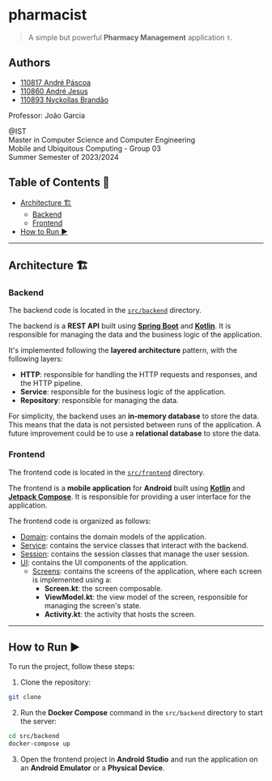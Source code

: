 # pharmacist

> A simple but powerful **Pharmacy Management** application ⚕️.

## Authors

- [110817 André Páscoa](https://github.com/devandrepascoa)
- [110860 André Jesus](https://github.com/andre-j3sus)
- [110893 Nyckollas Brandão](https://github.com/Nyckoka)

Professor: João Garcia

@IST<br>
Master in Computer Science and Computer Engineering<br>
Mobile and Ubiquitous Computing - Group 03<br>
Summer Semester of 2023/2024

## Table of Contents 📜

- [Architecture 🏗️](#architecture-️)
    - [Backend](#backend)
    - [Frontend](#frontend)
- [How to Run ▶️](#how-to-run-️)

<!--For more in-depth knowledge about the project, check the paper about it [here](./ist-meic-cmu-g03.pdf).-->

---

## Architecture 🏗️

### Backend

The backend code is located in the [`src/backend`](./src/backend) directory.

The backend is a **REST API** built using **[Spring Boot](https://spring.io/projects/spring-boot)** and
**[Kotlin](https://kotlinlang.org/)**. It is responsible for managing the data and the business logic of the
application.

It's implemented following the **layered architecture** pattern, with the following layers:

- **HTTP**: responsible for handling the HTTP requests and responses, and the HTTP pipeline.
- **Service**: responsible for the business logic of the application.
- **Repository**: responsible for managing the data.

For simplicity, the backend uses an **in-memory database** to store the data. This means that the data is not persisted
between runs of the application. A future improvement could be to use a **relational database** to store the data.

### Frontend

The frontend code is located in the [`src/frontend`](./src/frontend) directory.

The frontend is a **mobile application** for **Android** built using **[Kotlin](https://kotlinlang.org/)** and
**[Jetpack Compose](https://developer.android.com/develop/ui/compose)**. It is
responsible for providing a user interface for the application.

The frontend code is organized as follows:

- [Domain](src/frontend/app/src/main/kotlin/pt/ulisboa/ist/pharmacist/domain): contains the domain models of the
  application.
- [Service](src/frontend/app/src/main/kotlin/pt/ulisboa/ist/pharmacist/service): contains the service classes that
  interact with the backend.
- [Session](src/frontend/app/src/main/kotlin/pt/ulisboa/ist/pharmacist/session): contains the session classes that
  manage the user session.
- [UI](src/frontend/app/src/main/kotlin/pt/ulisboa/ist/pharmacist/ui): contains the UI components of the application.
    - [Screens](src/frontend/app/src/main/kotlin/pt/ulisboa/ist/pharmacist/ui/screens): contains the screens of the
      application, where each screen is implemented using a:
        - **<ScreenName>Screen.kt**: the screen composable.
        - **<ScreenName>ViewModel.kt**: the view model of the screen, responsible for managing the screen's state.
        - **<ScreenName>Activity.kt**: the activity that hosts the screen.

---

## How to Run ▶️

To run the project, follow these steps:

1. Clone the repository:

```bash
git clone
```

2. Run the **Docker Compose** command in the `src/backend` directory to start the server:

```bash
cd src/backend
docker-compose up
```

3. Open the frontend project in **Android Studio** and run the application on an **Android Emulator** or a **Physical
   Device**.
